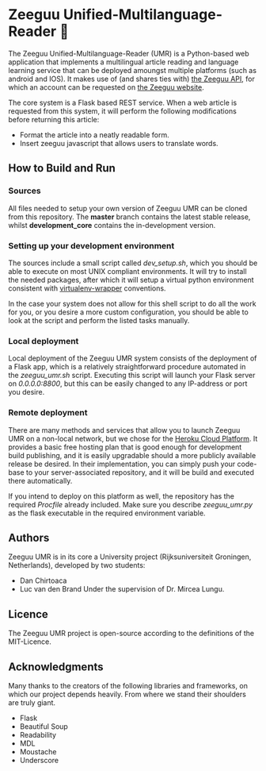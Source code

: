 # Zeeguu Unified-Multilanguage-Reader :closed_book:
The Zeeguu Unified-Multilanguage-Reader (UMR) is a Python-based web application that implements a multilingual article reading and language learning service that can be deployed amoungst multiple platforms (such as android and IOS). It makes use of (and shares ties with) [the Zeeguu API](https://github.com/mircealungu/Zeeguu-API), for which an account can be requested on [the Zeeguu website](https://www.zeeguu.unibe.ch).

The core system is a Flask based REST service. When a web article is requested from this system, it will perform the following modifications before returning this article:
- Format the article into a neatly readable form.
- Insert zeeguu javascript that allows users to translate words.

## How to Build and Run
### Sources
All files needed to setup your own version of Zeeguu UMR can be cloned from this repository. The **master** branch contains the latest stable release, whilst **development_core** contains the in-development version.

### Setting up your development environment
The sources include a small script called *dev_setup.sh*, which you should be able to execute on most UNIX compliant environments. It will try to install the needed packages, after which it will setup a virtual python environment consistent with [virtualenv-wrapper](https://virtualenvwrapper.readthedocs.io) conventions. 

In the case your system does not allow for this shell script to do all the work for you, or you desire a more custom configuration, you should be able to look at the script and perform the listed tasks manually.

### Local deployment
Local deployment of the Zeeguu UMR system consists of the deployment of a Flask app, which is a relatively straightforward procedure automated in the *zeeguu_umr.sh* script. Executing this script will launch your Flask server on *0.0.0.0:8800*, but this can be easily changed to any IP-address or port you desire.

### Remote deployment
There are many methods and services that allow you to launch Zeeguu UMR on a non-local network, but we chose for the [Heroku Cloud Platform](https://www.heroku.com). It provides a basic free hosting plan that is good enough for development build publishing, and it is easily upgradable should a more publicly available release be desired. In their implementation, you can simply push your code-base to your server-associated repository, and it will be build and executed there automatically. 

If you intend to deploy on this platform as well, the repository has the required *Procfile* already included. Make sure you describe *zeeguu_umr.py* as the flask executable in the required environment variable.

## Authors
Zeeguu UMR is in its core a University project (Rijksuniversiteit Groningen, Netherlands), developed by two students:
- Dan Chirtoaca
- Luc van den Brand
Under the supervision of Dr. Mircea Lungu.

## Licence
The Zeeguu UMR project is open-source according to the definitions of the MIT-Licence.

## Acknowledgments
Many thanks to the creators of the following libraries and frameworks, on which our project depends heavily. From where we stand their shoulders are truly giant.
- Flask
- Beautiful Soup
- Readability
- MDL
- Moustache
- Underscore
